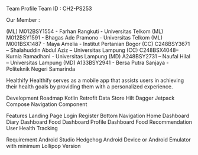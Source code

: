 Team Profile Team ID : CH2-PS253

Our Member :

(ML) M012BSY1554 - Farhan Rangkuti - Universitas Telkom 
(ML) M012BSY1591 - Bhagas Ade Pramono - Universitas Telkom
(ML) M001BSX1487 - Maya Amelia - Institut Pertanian Bogor
(CC) C248BSY3671 – Shalahuddin Abdul Aziz – Universitas Lampung
(CC) C248BSX4048– Kurnia Ramadhani - Universitas Lampung
(MD) A248BSY2731 – Naufal Hilal – Universitas Lampung 
(MD) A133BSY2941 -  Bersa Putra Sanjaya - Politeknik Negeri Samarinda 


Healthify
Healthify serves as a mobile app that assists users in achieving their health goals by providing them with a personalized experience.

Development Roadmap
Kotlin
Retrofit
Data Store
Hilt Dagger
Jetpack Compose
Navigation Component

Features
Landing Page
Login
Register
Bottom Navigation
Home Dashboard
Diary Dashboard
Food Dashboard
Profile Dashboard
Food Recommendation
User Health Tracking

Requirement
Android Studio Hedgehog
Android Device or Android Emulator with minimum Lollipop Version
